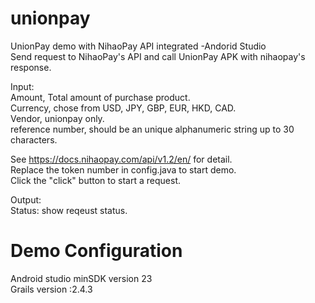 # unionpay
UnionPay demo with NihaoPay API integrated -Andorid Studio <br />
Send request to NihaoPay's API and call UnionPay APK with nihaopay's response. 

Input: <br />
Amount, Total amount of purchase product.<br />
Currency, chose from USD, JPY, GBP, EUR, HKD, CAD.<br />
Vendor, unionpay only. <br />
reference number, should be an unique alphanumeric string up to 30 characters.<br />

See https://docs.nihaopay.com/api/v1.2/en/ for detail.<br />
Replace the token number in config.java to start demo.<br />
Click the "click" button to start a request.<br />

Output:<br />
Status: show reqeust status.<br />

# Demo Configuration
Android studio minSDK version 23<br />
Grails version :2.4.3
